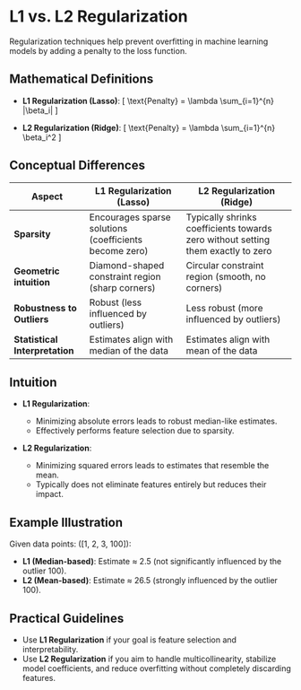 # L1 vs. L2 Regularization

Regularization techniques help prevent overfitting in machine learning models by adding a penalty to the loss function.

## Mathematical Definitions

- **L1 Regularization (Lasso)**:
\[ \text{Penalty} = \lambda \sum_{i=1}^{n} |\beta_i| \]

- **L2 Regularization (Ridge)**:
\[ \text{Penalty} = \lambda \sum_{i=1}^{n} \beta_i^2 \]

## Conceptual Differences

| Aspect                      | L1 Regularization (Lasso)                             | L2 Regularization (Ridge)                             |
|-----------------------------|-------------------------------------------------------|-------------------------------------------------------|
| **Sparsity**                | Encourages sparse solutions (coefficients become zero)| Typically shrinks coefficients towards zero without setting them exactly to zero |
| **Geometric intuition**     | Diamond-shaped constraint region (sharp corners)      | Circular constraint region (smooth, no corners)       |
| **Robustness to Outliers**  | Robust (less influenced by outliers)                  | Less robust (more influenced by outliers)             |
| **Statistical Interpretation**| Estimates align with median of the data               | Estimates align with mean of the data                 |

## Intuition

- **L1 Regularization**:
  - Minimizing absolute errors leads to robust median-like estimates.
  - Effectively performs feature selection due to sparsity.

- **L2 Regularization**:
  - Minimizing squared errors leads to estimates that resemble the mean.
  - Typically does not eliminate features entirely but reduces their impact.

## Example Illustration

Given data points: \([1, 2, 3, 100]\):

- **L1 (Median-based)**: Estimate ≈ 2.5 (not significantly influenced by the outlier 100).
- **L2 (Mean-based)**: Estimate ≈ 26.5 (strongly influenced by the outlier 100).

## Practical Guidelines

- Use **L1 Regularization** if your goal is feature selection and interpretability.
- Use **L2 Regularization** if you aim to handle multicollinearity, stabilize model coefficients, and reduce overfitting without completely discarding features.

